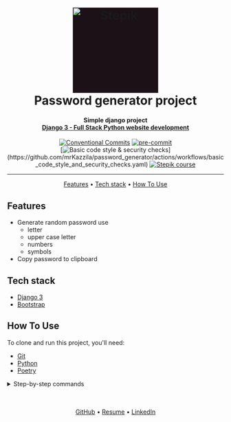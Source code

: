<h1 align="center">
  <a href="https://stepik.org/course/101042/info">
    <img style="background-color: #1b1116" src="readme/stepik.svg"
    alt="Stepik" width="200">
  </a>
  <br>
  Password generator project
  <br>
</h1>



<h4 align="center">
    Simple django project<br>
    <a href="https://stepik.org/course/101042/info" target="_blank">
      Django 3 - Full Stack Python website development
    </a>
</h4>

<div align="center">

[![Conventional Commits](https://img.shields.io/badge/Conventional%20Commits-1.0.0-%23FE5196?logo=conventionalcommits&logoColor=white)](https://conventionalcommits.org)
[![pre-commit](https://img.shields.io/badge/pre--commit-enabled-brightgreen?logo=pre-commit)](https://github.com/pre-commit/pre-commit)
<br>
[![Basic code style & security checks](https://github.com/mrKazzila/password_generator/actions/workflows/basic_code_style_and_security_checks.yaml/badge.svg?)](https://github.com/mrKazzila/password_generator/actions/workflows/basic_code_style_and_security_checks.yaml)
[![Stepik course](https://img.shields.io/badge/stepik-course-green)](https://stepik.org/course/101042/info)

</div>
<hr>

<p align="center">
  <a href="#features">Features</a> •
  <a href="#tech-stack">Tech stack</a> •
  <a href="#how-to-use">How To Use</a>
</p>


## Features
* Generate random password use
  - letter
  - upper case letter
  - numbers
  - symbols
* Copy password to clipboard


## Tech stack
 - [Django 3](https://www.djangoproject.com/download/)
 - [Bootstrap](https://getbootstrap.com/docs/5.3/getting-started/introduction/)


## How To Use
To clone and run this project, you'll need:
- [Git](https://git-scm.com)
- [Python](https://www.python.org/downloads/)
- [Poetry](https://python-poetry.org/docs/#installation)


<details>
<summary>Step-by-step commands</summary>

1. Clone this repository
    ```bash
    git clone git@github.com:mrKazzila/password_generator.git
    ```

2. Go into the repository
    ```bash
    cd password_generator
     ```

3. Add settings for Poetry
    ```bash
    poetry config virtualenvs.in-project true
    ```

4. Activate env
    ```bash
    poetry shell
    ```

5. Install dependencies
    ```bash
    poetry install --no-dev
    ```
6. Create env file
    ```bash
    cp env/.env.example env/.env
    ```

7. Go into the working dir
    ```bash
    cd app
    ```

8. Apply migrations
    ```bash
    python manage.py migrate
    ```

9. Run the app
    ```bash
    python manage.py runserver
    ```

10. Open url [http://127.0.0.1:8000/](http://127.0.0.1:8000/)

</details>

<br>
<br>
<p align="center">
  <a href="https://github.com/mrKazzila">GitHub</a> •
  <a href="https://mrkazzila.github.io/resume/">Resume</a> •
  <a href="https://www.linkedin.com/in/i-kazakov/">LinkedIn</a>
</p>

